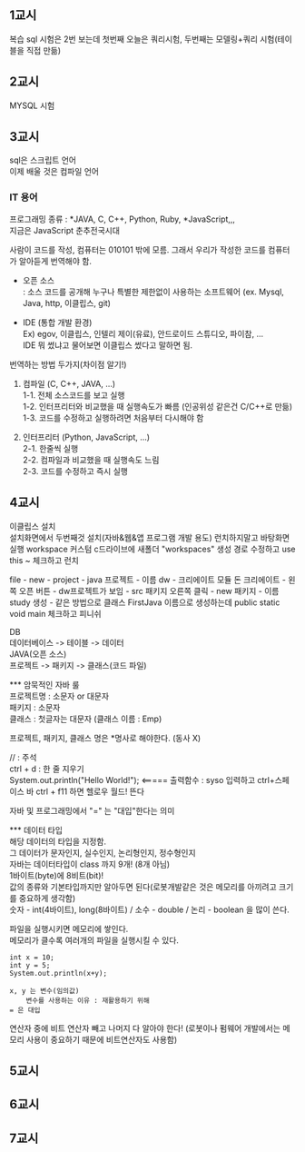 ## 1교시
복습
sql 시험은 2번 보는데 첫번째 오늘은 쿼리시험, 두번째는 모델링+쿼리 시험(테이블을 직접 만듦)
## 2교시
MYSQL 시험
## 3교시
sql은 스크립트 언어  
이제 배울 것은 컴파일 언어  
### IT 용어
프로그래밍 종류 : *JAVA, C, C++, Python, Ruby, *JavaScript,,,  
지금은 JavaScript 춘추전국시대

사람이 코드를 작성, 컴퓨터는 010101 밖에 모름. 그래서 우리가 작성한 코드를 컴퓨터가 알아듣게 번역해야 함.

- 오픈 소스  
: 소스 코드를 공개해 누구나 특별한 제한없이 사용하는 소프트웨어 (ex. Mysql, Java, http, 이클립스, git)  

- IDE (통합 개발 환경)  
Ex) egov, 이클립스, 인텔리 제이(유료), 안드로이드 스튜디오, 파이참, ...  
IDE 뭐 썼냐고 물어보면 이클립스 썼다고 말하면 됨.

번역하는 방법 두가지(차이점 알기!)
1. 컴파일 (C, C++, JAVA, ...)  
  1-1. 전체 소스코드를 보고 실행  
  1-2. 인터프리터와 비교했을 때 실행속도가 빠름 (인공위성 같은건 C/C++로 만듦)  
  1-3. 코드를 수정하고 실행하려면 처음부터 다시해야 함  

2. 인터프리터 (Python, JavaScript, ...)  
  2-1. 한줄씩 실행  
  2-2. 컴파일과 비교했을 때 실행속도 느림  
  2-3. 코드를 수정하고 즉시 실행  

## 4교시
이클립스 설치  
설치화면에서 두번째것 설치(자바&웹&앱 프로그램 개발 용도)
런치하지말고 바탕화면 실행 
workspace 커스텀
c드라이브에 새폴더 "workspaces" 생성
경로 수정하고 use this ~ 체크하고 런치

file - new - project - java 프로젝트 - 이름 dw - 크리에이트 모듈 돈 크리에이트 - 왼쪽 오픈 버튼 - dw프로젝트가 보임 - src 패키지 오른쪽 클릭 - new 패키지 - 이름 study 생성 - 
같은 방법으로 클래스 FirstJava 이름으로 생성하는데 public static void main 체크하고 피니쉬  

DB  
데이터베이스 -> 테이블 -> 데이터  
JAVA(오픈 소스)  
프로젝트 -> 패키지 -> 클래스(코드 파일)  

*** 암묵적인 자바 룰  
프로젝트명 : 소문자 or 대문자  
패키지 : 소문자  
클래스 : 첫글자는 대문자 (클래스 이름 : Emp)  

프로젝트, 패키지, 클래스 명은 *명사로 해야한다. (동사 X)  

// : 주석  
ctrl + d : 한 줄 지우기  
System.out.println("Hello World!");  <===== 출력함수 : syso 입력하고 ctrl+스페이스 바
ctrl + f11 하면 헬로우 월드! 뜬다  

자바 및 프로그래밍에서 "=" 는 "대입"한다는 의미  

*** 데이터 타입  
해당 데이터의 타입을 지정함.  
그 데이터가 문자인지, 실수인지, 논리형인지, 정수형인지  
자바는 데이터타입이 class 까지 9개! (8개 아님)  
1바이트(byte)에 8비트(bit)!  
값의 종류와 기본타입까지만 알아두면 된다(로봇개발같은 것은 메모리를 아끼려고 크기를 중요하게 생각함)  
숫자 - int(4바이트), long(8바이트) / 소수 - double / 논리 - boolean 을 많이 쓴다.  

파일을 실행시키면 메모리에 쌓인다.  
메모리가 클수록 여러개의 파일을 실행시킬 수 있다.  

	int x = 10;
	int y = 5;
	System.out.println(x+y);

    x, y 는 변수(임의값) 
        변수를 사용하는 이유 : 재활용하기 위해
    = 은 대입

연산자 중에 비트 연산자 빼고 나머지 다 알아야 한다!
(로봇이나 펌웨어 개발에서는 메모리 사용이 중요하기 때문에 비트연산자도 사용함)

## 5교시



## 6교시



## 7교시


